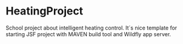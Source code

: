 # HeatingProject

School project about intelligent heating control. It´s nice template for starting JSF project with MAVEN build tool and Wildfly app server.
